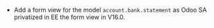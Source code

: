 - Add a form view for the model `account.bank.statement` as Odoo SA
  privatized in EE the form view in V16.0.

